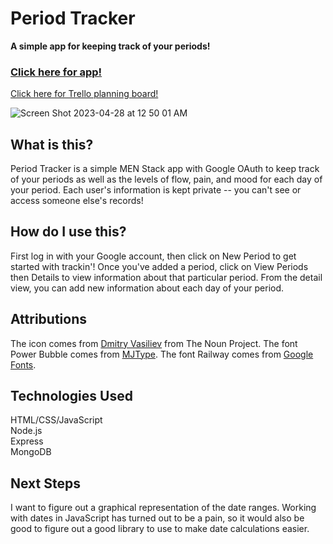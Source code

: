 # Period Tracker
<b>A simple app for keeping track of your periods!</b>

### [Click here for app!](https://period-tracker.fly.dev/)
[Click here for Trello planning board!](https://trello.com/b/3re2Um90/period-tracker)

![Screen Shot 2023-04-28 at 12 50 01 AM](https://user-images.githubusercontent.com/26176522/235056969-0794b954-8d1a-44ba-84eb-30d3e1aef712.png)

## What is this?
Period Tracker is a simple MEN Stack app with Google OAuth to keep track of your periods as well as the levels of flow, pain, and mood for each day of your period. Each user's information is kept private -- you can't see or access someone else's records!

## How do I use this?
First log in with your Google account, then click on New Period to get started with trackin'! Once you've added a period, click on View Periods then Details to view information about that particular period. From the detail view, you can add new information about each day of your period.

## Attributions
The icon comes from [Dmitry Vasiliev](https://thenounproject.com/dimanebo/) from The Noun Project. The font Power Bubble comes from [MJType](https://mjtype.com/). The font Railway comes from [Google Fonts](https://fonts.google.com/specimen/Raleway).

## Technologies Used
HTML/CSS/JavaScript
<br>
Node.js
<br>
Express
<br>
MongoDB

## Next Steps
I want to figure out a graphical representation of the date ranges. Working with dates in JavaScript has turned out to be a pain, so it would also be good to figure out a good library to use to make date calculations easier.

